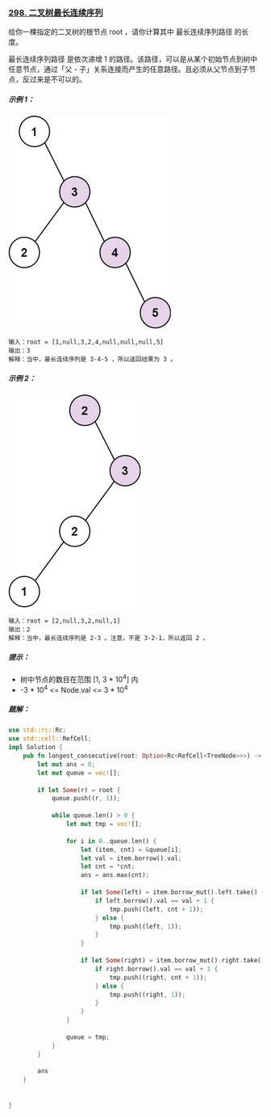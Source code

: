 ### [298. 二叉树最长连续序列](https://leetcode.cn/problems/binary-tree-longest-consecutive-sequence/)
给你一棵指定的二叉树的根节点 root ，请你计算其中 最长连续序列路径 的长度。

最长连续序列路径 是依次递增 1 的路径。该路径，可以是从某个初始节点到树中任意节点，通过「父 - 子」关系连接而产生的任意路径。且必须从父节点到子节点，反过来是不可以的。


##### 示例 1：
![img.png](img.png)
```
输入：root = [1,null,3,2,4,null,null,null,5]
输出：3
解释：当中，最长连续序列是 3-4-5 ，所以返回结果为 3 。
```

##### 示例 2：
![img_1.png](img_1.png)
```
输入：root = [2,null,3,2,null,1]
输出：2
解释：当中，最长连续序列是 2-3 。注意，不是 3-2-1，所以返回 2 。
```

##### 提示：
- 树中节点的数目在范围 [1, 3 * 10<sup>4</sup>] 内
- -3 * 10<sup>4</sup> <= Node.val <= 3 * 10<sup>4</sup>

##### 题解：
```rust
use std::rc::Rc;
use std::cell::RefCell;
impl Solution {
    pub fn longest_consecutive(root: Option<Rc<RefCell<TreeNode>>>) -> i32 {
        let mut ans = 0;
        let mut queue = vec![];

        if let Some(r) = root {
            queue.push((r, 1));

            while queue.len() > 0 {
                let mut tmp = vec![];

                for i in 0..queue.len() {
                    let (item, cnt) = &queue[i];
                    let val = item.borrow().val;
                    let cnt = *cnt;
                    ans = ans.max(cnt);

                    if let Some(left) = item.borrow_mut().left.take() {
                        if left.borrow().val == val + 1 {
                            tmp.push((left, cnt + 1));
                        } else {
                            tmp.push((left, 1));
                        }
                    }

                    if let Some(right) = item.borrow_mut().right.take() {
                        if right.borrow().val == val + 1 {
                            tmp.push((right, cnt + 1));
                        } else {
                            tmp.push((right, 1));
                        }
                    }
                }

                queue = tmp;
            }
        }

        ans
    }

    
}
```
